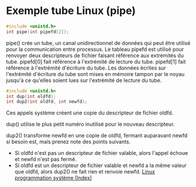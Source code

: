 # Exemple tube Linux (pipe)

```C
#include <unistd.h>
int pipe(int pipefd[2]);
```

 pipe()  crée un tube, un canal unidirectionnel de données qui peut être utilisé pour la communication entre processus. Le  tableau  pipefd  est utilisé  pour  renvoyer  deux descripteurs de fichier faisant référence aux extrémités du tube. pipefd[0] fait référence à l'extrémité de  lecture  du  tube.  pipefd[1]  fait  référence à l'extrémité d'écriture du tube. Les données écrites sur l'extrémité d'écriture du tube sont mises en  mémoire  tampon  par  le  noyau jusqu'à ce qu'elles soient lues sur l'extrémité de  lecture  du  tube.

 ```C
#include <unistd.h>
int dup(int oldfd);
int dup2(int oldfd, int newfd);
```
Ces appels système créent une copie du descripteur de fichier oldfd.

dup()  utilise  le plus petit numéro inutilisé pour le nouveau descripteur.

dup2() transforme newfd en une copie de oldfd, fermant auparavant newfd si besoin est, mais prenez note des points suivants.

*  Si  oldfd n'est pas un descripteur de fichier valable, alors l'appel échoue et newfd n'est pas fermé.
*  Si oldfd est un descripteur de fichier valable et newfd  a  la  même valeur que oldfd, alors dup2() ne fait rien et renvoie newfd.
[Linux programmation système (Index)](http://lps.cofares.net/)
